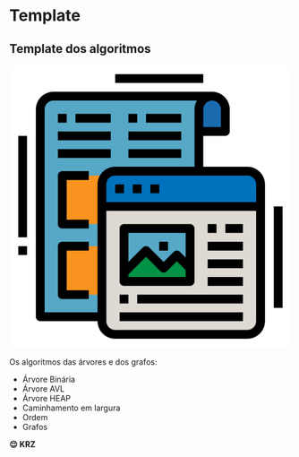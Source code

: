 # Template 

## Template dos algoritmos 
<img src="template.png">

Os algoritmos das árvores e dos grafos:

* Árvore Binária
* Árvore AVL
* Árvore HEAP
* Caminhamento em largura
* Ordem
* Grafos

<b>😌 KRZ

